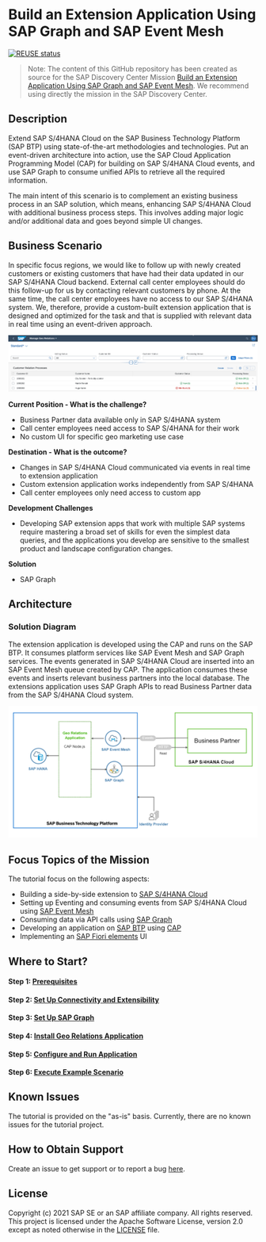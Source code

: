 # Build an Extension Application Using SAP Graph and SAP Event Mesh

[![REUSE status](https://api.reuse.software/badge/github.com/SAP-samples/cloud-extension-graph-sample)](https://api.reuse.software/info/github.com/SAP-samples/cloud-extension-graph-sample)

> Note: The content of this GitHub repository has been created as source for the SAP Discovery Center Mission [Build an Extension Application Using SAP Graph and SAP Event Mesh](https://discovery-center.cloud.sap/missions/?appType=platform&category=extensionsuite-developmentefficiency)<!-- TODO: update URL once mission was published -->. We recommend using directly the mission in the SAP Discovery Center.

## Description

Extend SAP S/4HANA Cloud on the SAP Business Technology Platform (SAP BTP) using state-of-the-art methodologies and technologies. Put an event-driven architecture into action, use the SAP Cloud Application Programming Model (CAP) for building on SAP S/4HANA Cloud events, and use SAP Graph to consume unified APIs to retrieve all the required information.

The main intent of this scenario is to complement an existing business process in an SAP solution, which means, enhancing SAP S/4HANA Cloud with additional business process steps. This involves adding major logic and/or additional data and goes beyond simple UI changes.

## Business Scenario

In specific focus regions, we would like to follow up with newly created customers or existing customers that have had their data updated in our SAP S/4HANA Cloud backend. External call center employees should do this follow-up for us by contacting relevant customers by phone. At the same time, the call center employees have no access to our SAP S/4HANA system. We, therefore, provide a custom-built extension application that is designed and optimized for the task and that is supplied with relevant data in real time using an event-driven approach.

![georel](./documentation/images/app.png)

**Current Position - What is the challenge?**

- Business Partner data available only in SAP S/4HANA system
- Call center employees need access to SAP S/4HANA for their work
- No custom UI for specific geo marketing use case

**Destination - What is the outcome?**

- Changes in SAP S/4HANA Cloud communicated via events in real time to extension application
- Custom extension application works independently from SAP S/4HANA
- Call center employees only need access to custom app

**Development Challenges**

- Developing SAP extension apps that work with multiple SAP systems require mastering a broad set of skills for even the simplest data queries, and the applications you develop are sensitive to the smallest product and landscape configuration changes.

**Solution**

- SAP Graph

## Architecture

### Solution Diagram

The extension application is developed using the CAP and runs on the SAP BTP. It consumes platform services like SAP Event Mesh and SAP Graph services. The events generated in SAP S/4HANA Cloud are inserted into an SAP Event Mesh queue created by CAP. The application consumes these events and inserts relevant business partners into the local database. The extensions application uses SAP Graph APIs to read Business Partner data from the SAP S/4HANA Cloud system.

![Solution diagram](./documentation/images/solutiondiagram.png)

## Focus Topics of the Mission

The tutorial focus on the following aspects:

- Building a side-by-side extension to [SAP S/4HANA Cloud](https://help.sap.com/viewer/product/SAP_S4HANA_CLOUD/2111.501/en-US?task=discover_task)
- Setting up Eventing and consuming events from SAP S/4HANA Cloud using [SAP Event Mesh](https://help.sap.com/viewer/product/SAP_EM/Cloud/en-US)
- Consuming data via API calls using [SAP Graph](https://help.sap.com/viewer/84bbf6acb5384861add4cb6939bef647/Beta/en-US) <!-- TODO: is still beta -->
- Developing an application on [SAP BTP](https://help.sap.com/viewer/product/BTP/Cloud/en-US?task=discover_task) using [CAP](https://cap.cloud.sap/docs/)
- Implementing an [SAP Fiori elements](https://help.sap.com/viewer/product/SAP_FIORI_tools/Latest/en-US) UI


## Where to Start?

#### Step 1: [Prerequisites](./documentation/Prerequisites/README.md)

#### Step 2: [Set Up Connectivity and Extensibility](./documentation/Set%20Up%20SAP%20BTP%20and%20S4HANA/README.md)

#### Step 3: [Set Up SAP Graph](./documentation/Set%20Up%20SAP%20Graph/README.md)

#### Step 4: [Install Geo Relations Application](./documentation/Install%20Application/README.md)

#### Step 5: [Configure and Run Application](./documentation/Configure%20and%20Run%20Application/README.md)

#### Step 6: [Execute Example Scenario](./documentation/Execute%20Example%20Scenario/README.md)

## Known Issues

The tutorial is provided on the "as-is" basis. Currently, there are no known issues for the tutorial project.

## How to Obtain Support

Create an issue to get support or to report a bug [here](https://github.com/SAP-samples/cloud-extension-graph-sample/issues).

## License

Copyright (c) 2021 SAP SE or an SAP affiliate company. All rights reserved. This project is licensed under the Apache Software License, version 2.0 except as noted otherwise in the [LICENSE](LICENSES/Apache-2.0.txt) file.
